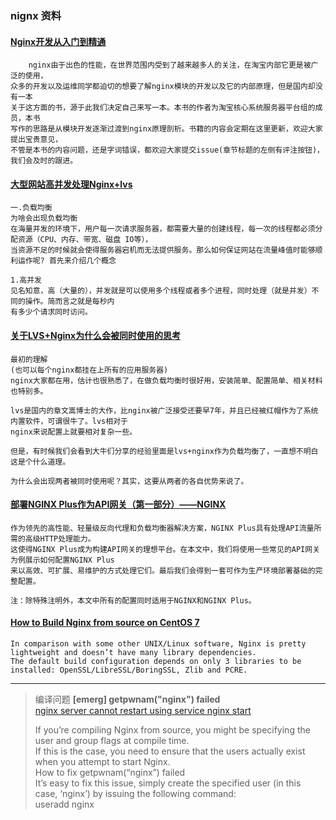 ### nignx 资料

#### [Nginx开发从入门到精通](http://tengine.taobao.org/book/)
```text
    nginx由于出色的性能，在世界范围内受到了越来越多人的关注，在淘宝内部它更是被广泛的使用，
众多的开发以及运维同学都迫切的想要了解nginx模块的开发以及它的内部原理，但是国内却没有一本
关于这方面的书，源于此我们决定自己来写一本。本书的作者为淘宝核心系统服务器平台组的成员，本书
写作的思路是从模块开发逐渐过渡到nginx原理剖析。书籍的内容会定期在这里更新，欢迎大家提出宝贵意见，
不管是本书的内容问题，还是字词错误，都欢迎大家提交issue(章节标题的左侧有评注按钮)，我们会及时的跟进。
```

#### [大型网站高并发处理Nginx+lvs](https://blog.csdn.net/qq_38982845/article/details/83593904)
```text
一.负载均衡
为啥会出现负载均衡
在海量并发的环境下，用户每一次请求服务器，都需要大量的创建线程，每一次的线程都必须分配资源（CPU、内存、带宽、磁盘 IO等），
当资源不足的时候就会使得服务器宕机而无法提供服务。那么如何保证网站在流量峰值时能够顺利运作呢? 首先来介绍几个概念

1.高并发
见名知意，高（大量的），并发就是可以使用多个线程或者多个进程，同时处理（就是并发）不同的操作。简而言之就是每秒内
有多少个请求同时访问。
```

#### [关于LVS+Nginx为什么会被同时使用的思考](https://blog.csdn.net/BuquTianya/article/details/52076153)
```
最初的理解
(也可以每个nginx都挂在上所有的应用服务器) 
nginx大家都在用，估计也很熟悉了，在做负载均衡时很好用，安装简单、配置简单、相关材料也特别多。

lvs是国内的章文嵩博士的大作，比nginx被广泛接受还要早7年，并且已经被红帽作为了系统内置软件，可谓很牛了。lvs相对于
nginx来说配置上就要相对复杂一些。

但是，有时候我们会看到大牛们分享的经验里面是lvs+nginx作为负载均衡了，一直想不明白这是个什么道理。

为什么会出现两者被同时使用呢？其实，这要从两者的各自优势来说了。
```
#### [部署NGINX Plus作为API网关（第一部分）——NGINX](https://cloud.tencent.com/developer/article/1149103)
```
作为领先的高性能、轻量级反向代理和负载均衡器解决方案，NGINX Plus具有处理API流量所需的高级HTTP处理能力。
这使得NGINX Plus成为构建API网关的理想平台。在本文中，我们将使用一些常见的API网关为例展示如何配置NGINX Plus
来以高效、可扩展、易维护的方式处理它们。最后我们会得到一套可作为生产环境部署基础的完整配置。

注：除特殊注明外，本文中所有的配置同时适用于NGINX和NGINX Plus。
```
#### [How to Build Nginx from source on CentOS 7](https://www.howtoforge.com/how-to-build-nginx-from-source-on-centos-7/)
```
In comparison with some other UNIX/Linux software, Nginx is pretty lightweight and doesn’t have many library dependencies. 
The default build configuration depends on only 3 libraries to be installed: OpenSSL/LibreSSL/BoringSSL, Zlib and PCRE.
```
***
> 编译问题 **[emerg] getpwnam("nginx") failed**  
> [nginx server cannot restart using service nginx start](https://stackoverflow.com/questions/38147412/nginx-server-cannot-restart-using-service-nginx-start)  
>   
>  If you’re compiling Nginx from source, you might be specifying the  
>  user and group flags at compile time.  
>  If this is the case, you need to ensure that the users actually exist  
>  when you attempt to start Nginx.  
>  How to fix getpwnam(“nginx”) failed  
>  It’s easy to fix this issue, simply create the specified user (in
>  this  
>  case, ‘nginx’) by issuing the following command:  
>  useradd nginx